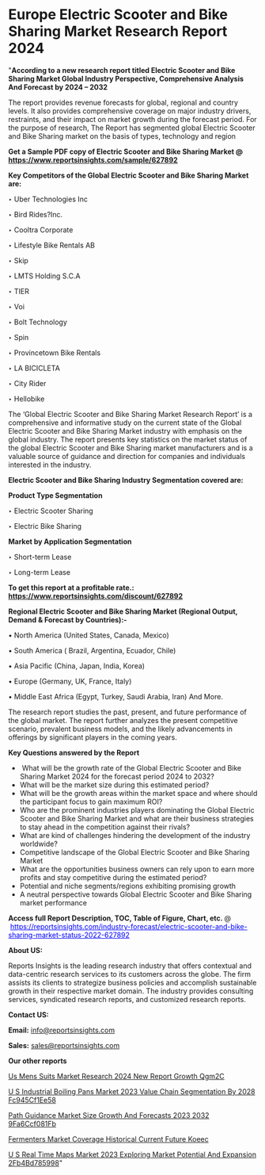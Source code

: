 # Europe Electric Scooter and Bike Sharing Market Research Report 2024

"<strong>According to a new research report titled Electric Scooter and Bike Sharing Market Global Industry Perspective, Comprehensive Analysis And Forecast by 2024 – 2032</strong>

The report provides revenue forecasts for global, regional and country levels. It also provides comprehensive coverage on major industry drivers, restraints, and their impact on market growth during the forecast period. For the purpose of research, The Report has segmented global Electric Scooter and Bike Sharing market on the basis of types, technology and region

<strong>Get a Sample PDF copy of Electric Scooter and Bike Sharing Market </strong><strong>@<a href=https://www.reportsinsights.com/sample/627892 style=color:#0000ff;> https://www.reportsinsights.com/sample/627892</a></strong></font>

<strong>Key Competitors of the Global Electric Scooter and Bike Sharing Market are:</strong>

‣ Uber Technologies Inc

‣ Bird Rides?Inc.

‣ Cooltra Corporate

‣ Lifestyle Bike Rentals AB

‣ Skip

‣ LMTS Holding S.C.A

‣ TIER

‣ Voi

‣ Bolt Technology

‣ Spin

‣ Provincetown Bike Rentals

‣ LA BICICLETA

‣ City Rider

‣ Hellobike

The ‘Global Electric Scooter and Bike Sharing Market Research Report’ is a comprehensive and informative study on the current state of the Global Electric Scooter and Bike Sharing Market industry with emphasis on the global industry. The report presents key statistics on the market status of the global Electric Scooter and Bike Sharing market manufacturers and is a valuable source of guidance and direction for companies and individuals interested in the industry.

<strong>Electric Scooter and Bike Sharing Industry Segmentation covered are:</strong>

<strong>Product Type Segmentation</strong>

‣    Electric Scooter Sharing

‣ Electric Bike Sharing

<strong>Market by Application Segmentation</strong>

‣   Short-term Lease

‣ Long-term Lease

<strong>To get this report at a profitable rate.: <a href=https://www.reportsinsights.com/discount/627892 style=color:#0000ff;>https://www.reportsinsights.com/discount/627892</a></strong></font>

<strong>Regional Electric Scooter and Bike Sharing Market (Regional Output, Demand &amp; Forecast by Countries):-</strong>

• North America (United States, Canada, Mexico)

• South America ( Brazil, Argentina, Ecuador, Chile)

• Asia Pacific (China, Japan, India, Korea)

• Europe (Germany, UK, France, Italy)

• Middle East Africa (Egypt, Turkey, Saudi Arabia, Iran) And More.

The research report studies the past, present, and future performance of the global market. The report further analyzes the present competitive scenario, prevalent business models, and the likely advancements in offerings by significant players in the coming years.

<strong>Key Questions answered by the Report</strong>
<ul>
  <li> What will be the growth rate of the Global Electric Scooter and Bike Sharing Market 2024 for the forecast period 2024 to 2032?</li>
  <li>What will be the market size during this estimated period?</li>
  <li>What will be the growth areas within the market space and where should the participant focus to gain maximum ROI?</li>
  <li>Who are the prominent industries players dominating the Global Electric Scooter and Bike Sharing Market and what are their business strategies to stay ahead in the competition against their rivals?</li>
  <li>What are kind of challenges hindering the development of the industry worldwide?</li>
  <li>Competitive landscape of the Global Electric Scooter and Bike Sharing Market</li>
  <li>What are the opportunities business owners can rely upon to earn more profits and stay competitive during the estimated period?</li>
  <li>Potential and niche segments/regions exhibiting promising growth</li>
  <li>A neutral perspective towards Global Electric Scooter and Bike Sharing market performance</li>
</ul>
<strong>Access full Report Description, TOC, Table of Figure, Chart, etc. </strong>@  <a href=https://reportsinsights.com/industry-forecast/electric-scooter-and-bike-sharing-market-status-2022-627892 style=color:#0000ff;>https://reportsinsights.com/industry-forecast/electric-scooter-and-bike-sharing-market-status-2022-627892</a></font>

<strong><strong>About US</strong>:</strong>

Reports Insights is the leading research industry that offers contextual and data-centric research services to its customers across the globe. The firm assists its clients to strategize business policies and accomplish sustainable growth in their respective market domain. The industry provides consulting services, syndicated research reports, and customized research reports.

<strong>Contact US:</strong>

<p class=""""><b>Email:</b> <a href=mailto:info@reportsinsights.com>info@reportsinsights.com</a></p>
<p class=""""><b>Sales:</b> <a href=mailto:sales@reportsinsights.com>sales@reportsinsights.com</a></p>

<strong>Our other reports</strong>

<a href=https://www.linkedin.com/pulse/us-mens-suits-market-research-2024-new-report-growth-qgm2c/>Us Mens Suits Market Research 2024 New Report Growth Qgm2C</a>

<a href=https://medium.com/@reportsinsights.aj/u-s-industrial-boiling-pans-market-2023-value-chain-segmentation-by-2028-fc945cf1ee58>U S Industrial Boiling Pans Market 2023 Value Chain Segmentation By 2028 Fc945Cf1Ee58</a>

<a href=https://medium.com/@aaradhyashinde84758/path-guidance-market-size-growth-and-forecasts-2023-2032-9fa6ccf081fb>Path Guidance Market Size Growth And Forecasts 2023 2032 9Fa6Ccf081Fb</a>

<a href=https://www.linkedin.com/pulse/fermenters-market-coverage-historical-current-future-koeec/>Fermenters Market Coverage Historical Current Future Koeec</a>

<a href=https://medium.com/@akitotamura255/u-s-real-time-maps-market-2023-exploring-market-potential-and-expansion-2fb4bd785998>U S Real Time Maps Market 2023 Exploring Market Potential And Expansion 2Fb4Bd785998</a>"

